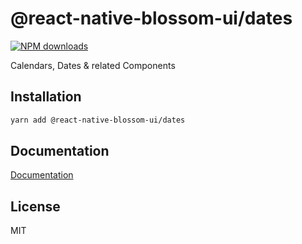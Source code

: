 # @react-native-blossom-ui/dates

<a href="https://www.npmjs.com/package/@react-native-blossom-ui/dates">
    <img src="https://img.shields.io/npm/dm/@react-native-blossom-ui/dates.svg?style=flat-square" alt="NPM downloads">
</a>

Calendars, Dates & related Components

## Installation

```sh
yarn add @react-native-blossom-ui/dates
```

## Documentation

[Documentation](https://docs-react-native-blossom-ui.vercel.app/docs/dates/intro)

## License

MIT
